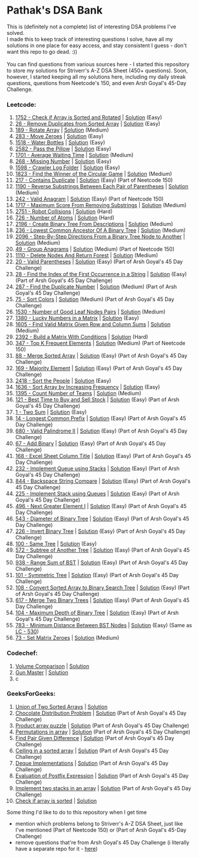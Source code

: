 # Pathak's DSA Bank
This is (definitely not a complete) list of interesting DSA problems I've solved.<br>
I made this to keep track of interesting questions I solve, have all my solutions in one place for easy access, and stay consistent I guess - don't want this repo to go dead. :))<br><br>
You can find questions from various sources here - I started this repository to store my solutions for Striverr's A-Z DSA Sheet (450+ questions). Soon, however, I started keeping all my solutions here, including my daily streak questions, questions from Neetcode's 150, and even Arsh Goyal's 45-Day Challenge.

### Leetcode:
1. <a href = "https://leetcode.com/problems/check-if-array-is-sorted-and-rotated/description/">1752 - Check if Array is Sorted and Rotated</a> | <a href = "https://github.com/adityapathakk/DSA-with-pathak/blob/main/Leetcode/Easy/1752-Check-If-Array-Is-Sorted-And-Rotated.py">Solution</a> (Easy)
2. <a href = "https://leetcode.com/problems/remove-duplicates-from-sorted-array/description/">26 - Remove Duplicates from Sorted Array</a> | <a href = "https://github.com/adityapathakk/DSA-with-pathak/blob/main/Leetcode/Easy/26-Remove-Duplicates-From-Sorted-Array.py">Solution</a> (Easy)
3. <a href = "https://leetcode.com/problems/rotate-array/description/">189 - Rotate Array</a> | <a href = "https://github.com/adityapathakk/DSA-with-pathak/blob/main/Leetcode/Medium/189-Rotate-Array.py">Solution</a> (Medium)
4. <a href = "https://leetcode.com/problems/move-zeroes/description/">283 - Move Zeroes</a> | <a href = "https://github.com/adityapathakk/DSA-with-pathak/blob/main/Leetcode/Easy/283-Move-Zeroes.py">Solution</a> (Easy)
5. <a href = "https://leetcode.com/problems/water-bottles/description/">1518 - Water Bottles</a> | <a href = "https://github.com/adityapathakk/DSA-with-pathak/blob/main/Leetcode/Easy/1518-Water-Bottles.py">Solution</a> (Easy)
6. <a href = "https://leetcode.com/problems/pass-the-pillow/description/">2582 - Pass the Pillow</a> | <a href = "https://github.com/adityapathakk/DSA-with-pathak/blob/main/Leetcode/Easy/2582-Pass-The-Pillow.py">Solution</a> (Easy)
7. <a href = "https://leetcode.com/problems/average-waiting-time/description/">1701 - Average Waiting Time</a> | <a href = "https://github.com/adityapathakk/DSA-with-pathak/blob/main/Leetcode/Medium/1701-Average-Waiting-Time.py">Solution</a> (Medium)
8. <a href = "https://leetcode.com/problems/missing-number/description/">268 - Missing Number</a> | <a href = "https://github.com/adityapathakk/DSA-with-pathak/blob/main/Leetcode/Easy/268-Missing-Number.py">Solution</a> (Easy)
9. <a href = "https://leetcode.com/problems/crawler-log-folder/description/">1598 - Crawler Log Folder</a> | <a href = "https://github.com/adityapathakk/DSA-with-pathak/blob/main/Leetcode/Easy/1598-Crawler-Log-Folder.py">Solution</a> (Easy)
10. <a href = "https://leetcode.com/problems/find-the-winner-of-the-circular-game/description/">1823 - Find the Winner of the Circular Game</a> | <a href = "https://github.com/adityapathakk/DSA-with-pathak/blob/main/Leetcode/Medium/1823-Find-The-Winner-Of-The-Circular-Game.py">Solution</a> (Medium)
11. <a href = "https://leetcode.com/problems/contains-duplicate/description/">217 - Contains Duplicate</a> | <a href = "https://github.com/adityapathakk/DSA-with-pathak/blob/main/Leetcode/Easy/217-Contains-Duplicate.py">Solution</a> (Easy) (Part of Neetcode 150)
12. <a href = "https://leetcode.com/problems/reverse-substrings-between-each-pair-of-parentheses/description/">1190 - Reverse Substrings Between Each Pair of Parentheses</a> | <a href = "https://github.com/adityapathakk/DSA-with-pathak/blob/main/Leetcode/Medium/1190-Reverse-Substrings-Between-Each-Pair-Of-Parentheses.py">Solution</a> (Medium)
13. <a href = "https://leetcode.com/problems/valid-anagram/">242 - Valid Anagram</a> | <a href = "https://github.com/adityapathakk/DSA-with-pathak/blob/main/Leetcode/Easy/242-Valid-Anagram.py">Solution</a> (Easy) (Part of Neetcode 150)
14. <a href = "https://leetcode.com/problems/maximum-score-from-removing-substrings/description/">1717 - Maximum Score From Removing Substrings</a> | <a href = "https://github.com/adityapathakk/DSA-with-pathak/blob/main/Leetcode/Medium/1717-Maximum-Score-From-Removing-Substrings.py">Solution</a> (Medium)
15. <a href = "https://leetcode.com/problems/robot-collisions/">2751 - Robot Collisions</a> | <a href = "https://github.com/adityapathakk/DSA-with-pathak/blob/main/Leetcode/Hard/2751-Robot-Collisions.py">Solution</a> (Hard)
16. <a href = "https://leetcode.com/problems/number-of-atoms/">726 - Number of Atoms</a> | <a href = "https://github.com/adityapathakk/DSA-with-pathak/blob/main/Leetcode/Hard/726-Number-Of-Atoms.py">Solution</a> (Hard)
17. <a href = "https://leetcode.com/problems/create-binary-tree-from-descriptions/description/">2196 - Create Binary Tree From Descriptions</a> | <a href = "https://github.com/adityapathakk/DSA-with-pathak/blob/main/Leetcode/Medium/2196-Create-Binary-Tree-From-Descriptions.py">Solution</a> (Medium)
18. <a href = "https://leetcode.com/problems/lowest-common-ancestor-of-a-binary-tree/description/">236 - Lowest Common Ancestor Of A Binary Tree</a> | <a href = "https://github.com/adityapathakk/DSA-with-pathak/blob/main/Leetcode/Medium/236-Lowest-Common-Ancestor-Of-A-Binary-Tree.py">Solution</a> (Medium)
19. <a href = "https://leetcode.com/problems/step-by-step-directions-from-a-binary-tree-node-to-another/description">2096 - Step-By-Step Directions From a Binary Tree Node to Another</a> | <a href = "https://github.com/adityapathakk/DSA-with-pathak/blob/main/Leetcode/Medium/2096-Step-By-Step-Directions-From-A-Binary-Tree-Node-To-Another.py">Solution</a> (Medium)
20. <a href = "https://leetcode.com/problems/group-anagrams/">49 - Group Anagrams</a> | <a href = "https://github.com/adityapathakk/DSA-with-pathak/blob/main/Leetcode/Medium/49-Group-Anagrams.py">Solution</a> (Medium) (Part of Neetcode 150)
21. <a href = "https://leetcode.com/problems/delete-nodes-and-return-forest/description">1110 - Delete Nodes And Return Forest</a> | <a href = "https://github.com/adityapathakk/DSA-with-pathak/blob/main/Leetcode/Medium/1110-Delete-Nodes-And-Return-Forest.py">Solution</a> (Medium)
22. <a href = "https://leetcode.com/problems/valid-parentheses/description/">20 - Valid Parentheses</a> | <a href = "https://github.com/adityapathakk/DSA-with-pathak/blob/main/Leetcode/Easy/20-Valid-Parentheses.py">Solution</a> (Easy) (Part of Arsh Goyal's 45 Day Challenge)
23. <a href = "https://leetcode.com/problems/find-the-index-of-the-first-occurrence-in-a-string/description/">28 - Find the Index of the First Occurrence in a String</a> | <a href = "https://github.com/adityapathakk/DSA-with-pathak/blob/main/Leetcode/Easy/28-Find-The-Index-Of-The-First-Occurrence-In-A-String.py">Solution</a> (Easy) (Part of Arsh Goyal's 45 Day Challenge)
24. <a href = "https://leetcode.com/problems/find-the-duplicate-number/">287 - Find the Duplicate Number</a> | <a href = "https://github.com/adityapathakk/DSA-with-pathak/blob/main/Leetcode/Medium/287-Find-The-Duplicate-Number.py">Solution</a> (Medium) (Part of Arsh Goyal's 45 Day Challenge)
25. <a href = "https://leetcode.com/problems/sort-colors/description/">75 - Sort Colors</a> | <a href = "https://github.com/adityapathakk/DSA-with-pathak/blob/main/Leetcode/Medium/75-Sort-Colors.py">Solution</a> (Medium) (Part of Arsh Goyal's 45 Day Challenge)
26. <a href = "https://leetcode.com/problems/number-of-good-leaf-nodes-pairs/description">1530 - Number of Good Leaf Nodes Pairs</a> | <a href = "https://github.com/adityapathakk/DSA-with-pathak/blob/main/Leetcode/Medium/1530-Number-Of-Good-Leaf-Nodes-Pairs.py">Solution</a> (Medium)
27. <a href = "https://leetcode.com/problems/lucky-numbers-in-a-matrix/">1380 - Lucky Numbers in a Matrix</a> | <a href = "https://github.com/adityapathakk/DSA-with-pathak/blob/main/Leetcode/Easy/1380-Lucky-Numbers-In-A-Matrix.py">Solution</a> (Easy)
28. <a href = "https://leetcode.com/problems/find-valid-matrix-given-row-and-column-sums/description/">1605 - Find Valid Matrix Given Row and Column Sums</a> | <a href = "https://github.com/adityapathakk/DSA-with-pathak/blob/main/Leetcode/Medium/1605-Find-Valid-Matrix-Given-Row-And-Column-Sums.py">Solution</a> (Medium)
29. <a href = "https://leetcode.com/problems/build-a-matrix-with-conditions/description">2392 - Build a Matrix With Conditions</a> | <a href = "https://github.com/adityapathakk/DSA-with-pathak/blob/main/Leetcode/Hard/2392-Build-A-Matrix-With-Conditions.py">Solution</a> (Hard)
30. <a href = "https://leetcode.com/problems/top-k-frequent-elements/description">347 - Top K Frequent Elements</a> | <a href = "https://github.com/adityapathakk/DSA-with-pathak/blob/main/Leetcode/Medium/347-Top-K-Frequent-Elements.py">Solution</a> (Medium) (Part of Neetcode 150)
31. <a href = "https://leetcode.com/problems/merge-sorted-array/description/">88 - Merge Sorted Array</a> | <a href = "https://github.com/adityapathakk/DSA-with-pathak/blob/main/Leetcode/Easy/88-Merge-Sorted-Array.py">Solution</a> (Easy) (Part of Arsh Goyal's 45 Day Challenge)
32. <a href = "https://leetcode.com/problems/majority-element/description/">169 - Majority Element</a> | <a href = "https://github.com/adityapathakk/DSA-with-pathak/blob/main/Leetcode/Easy/169-Majority-Element.py">Solution</a> (Easy) (Part of Arsh Goyal's 45 Day Challenge)
33. <a href = "https://leetcode.com/problems/sort-the-people/description/">2418 - Sort the People</a> | <a href = "https://github.com/adityapathakk/DSA-with-pathak/blob/main/Leetcode/Easy/2418-Sort-The-People.py">Solution</a> (Easy)
34. <a href = "https://leetcode.com/problems/sort-array-by-increasing-frequency/description/">1636 - Sort Array by Increasing Frequency</a> | <a href = "https://github.com/adityapathakk/DSA-with-pathak/blob/main/Leetcode/Easy/1636-Sort-Array-By-Increasing-Frequency.py">Solution</a> (Easy)
35. <a href = "https://leetcode.com/problems/count-number-of-teams/description/">1395 - Count Number of Teams</a> | <a href = "https://github.com/adityapathakk/DSA-with-pathak/blob/main/Leetcode/Medium/1395-Count-Number-Of-Teams.py">Solution</a> (Medium)
36. <a href = "https://leetcode.com/problems/best-time-to-buy-and-sell-stock/description/">121 - Best Time to Buy and Sell Stock</a> | <a href = "https://github.com/adityapathakk/DSA-with-pathak/blob/main/Leetcode/Easy/121-Best-Time-To-Buy-And-Sell-Stock.py">Solution</a> (Easy) (Part of Arsh Goyal's 45 Day Challenge)
37. <a href = "https://leetcode.com/problems/two-sum/description/">1 - Two Sum</a> | <a href = "https://github.com/adityapathakk/DSA-with-pathak/blob/main/Leetcode/Easy/1-Two-Sum.py">Solution</a> (Easy)
38. <a href = "https://leetcode.com/problems/longest-common-prefix/">14 - Longest Common Prefix</a> | <a href = "https://github.com/adityapathakk/DSA-with-pathak/blob/main/Leetcode/Easy/14-Longest-Common-Prefix.py">Solution</a> (Easy) (Part of Arsh Goyal's 45 Day Challenge)
39. <a href = "https://leetcode.com/problems/valid-palindrome-ii/">680 - Valid Palindrome II</a> | <a href = "https://github.com/adityapathakk/DSA-with-pathak/blob/main/Leetcode/Easy/680-Valid-Palindrome-II.py">Solution</a> (Easy) (Part of Arsh Goyal's 45 Day Challenge)
40. <a href = "https://leetcode.com/problems/add-binary/description/">67 - Add Binary</a> | <a href = "https://github.com/adityapathakk/DSA-with-pathak/blob/main/Leetcode/Easy/67-Add-Binary.py">Solution</a> (Easy) (Part of Arsh Goyal's 45 Day Challenge)
41. <a href = "https://leetcode.com/problems/excel-sheet-column-title/description/">168 - Excel Sheet Column Title</a> | <a href = "https://github.com/adityapathakk/DSA-with-pathak/blob/main/Leetcode/Easy/168-Excel-Sheet-Column-Title.py">Solution</a> (Easy) (Part of Arsh Goyal's 45 Day Challenge)
42. <a href = "https://leetcode.com/problems/implement-queue-using-stacks/description/">232 - Implement Queue using Stacks</a> | <a href = "https://github.com/adityapathakk/DSA-with-pathak/blob/main/Leetcode/Easy/232-Implement-Queue-using-Stacks.py">Solution</a> (Easy) (Part of Arsh Goyal's 45 Day Challenge)
43. <a href = "https://leetcode.com/problems/backspace-string-compare/description/">844 - Backspace String Compare</a> | <a href = "https://github.com/adityapathakk/DSA-with-pathak/blob/main/Leetcode/Easy/844-Backspace-String-Compare.py">Solution</a> (Easy) (Part of Arsh Goyal's 45 Day Challenge)
44. <a href = "https://leetcode.com/problems/implement-stack-using-queues/description/">225 - Implement Stack using Queues</a> | <a href = "https://github.com/adityapathakk/DSA-with-pathak/blob/main/Leetcode/Easy/225-Implement-Stack-Using-Queues.py">Solution</a> (Easy) (Part of Arsh Goyal's 45 Day Challenge)
45. <a href = "https://leetcode.com/problems/next-greater-element-i/">496 - Next Greater Element I</a> | <a href = "https://github.com/adityapathakk/DSA-with-pathak/blob/main/Leetcode/Easy/496-Next-Greater-Element-I.py">Solution</a> (Easy) (Part of Arsh Goyal's 45 Day Challenge)
46. <a href = "https://leetcode.com/problems/diameter-of-binary-tree/">543 - Diameter of Binary Tree</a> | <a href = "https://github.com/adityapathakk/DSA-with-pathak/blob/main/Leetcode/Easy/543-Diameter-of-Binary-Tree.py">Solution</a> (Easy) (Part of Arsh Goyal's 45 Day Challenge)
47. <a href = "https://leetcode.com/problems/invert-binary-tree/description/">226 - Invert Binary Tree</a> | <a href = "https://github.com/adityapathakk/DSA-with-pathak/blob/main/Leetcode/Easy/226-Invert-Binary-Tree.py">Solution</a> (Easy) (Part of Arsh Goyal's 45 Day Challenge)
48. <a href = "https://leetcode.com/problems/same-tree/description/">100 - Same Tree</a> | <a href = "https://github.com/adityapathakk/DSA-with-pathak/blob/main/Leetcode/Easy/100-Same-Tree.py">Solution</a> (Easy)
49. <a href = "https://leetcode.com/problems/subtree-of-another-tree/description/">572 - Subtree of Another Tree</a> | <a href = "https://github.com/adityapathakk/DSA-with-pathak/blob/main/Leetcode/Easy/572-Subtree-of-Another-Tree.py">Solution</a> (Easy) (Part of Arsh Goyal's 45 Day Challenge)
50. <a href = "https://leetcode.com/problems/range-sum-of-bst/description/">938 - Range Sum of BST</a> | <a href = "https://github.com/adityapathakk/DSA-with-pathak/blob/main/Leetcode/Easy/938-Range-Sum-of-BST.py">Solution</a> (Easy) (Part of Arsh Goyal's 45 Day Challenge)
51. <a href = "https://leetcode.com/problems/symmetric-tree/">101 - Symmetric Tree</a> | <a href = "https://github.com/adityapathakk/DSA-with-pathak/blob/main/Leetcode/Easy/101-Symmetric-Tree.py">Solution</a> (Easy) (Part of Arsh Goyal's 45 Day Challenge)
52. <a href = "https://leetcode.com/problems/convert-sorted-array-to-binary-search-tree/description/">108 - Convert Sorted Array to Binary Search Tree</a> | <a href = "https://github.com/adityapathakk/DSA-with-pathak/blob/main/Leetcode/Easy/108-Convert-Sorted-Array-to-Binary-Search-Tree.py">Solution</a> (Easy) (Part of Arsh Goyal's 45 Day Challenge)
53. <a href = "https://leetcode.com/problems/merge-two-binary-trees/description/">617 - Merge Two Binary Trees</a> | <a href = "https://github.com/adityapathakk/DSA-with-pathak/blob/main/Leetcode/Easy/617-Merge-Two-Binary-Trees.py">Solution</a> (Easy) (Part of Arsh Goyal's 45 Day Challenge)
54. <a href = "https://leetcode.com/problems/maximum-depth-of-binary-tree/description/">104 - Maximum Depth of Binary Tree</a> | <a href = "https://github.com/adityapathakk/DSA-with-pathak/blob/main/Leetcode/Easy/104-Maximum-Depth-of-Binary-Tree.py">Solution</a> (Easy) (Part of Arsh Goyal's 45 Day Challenge)
55. <a href = "https://leetcode.com/problems/minimum-distance-between-bst-nodes/description/">783 - Minimum Distance Between BST Nodes</a> | <a href = "https://github.com/adityapathakk/DSA-with-pathak/blob/main/Leetcode/Easy/783-Minimum-Distance-Between-BST-Nodes.py">Solution</a> (Easy) (Same as <a href = "https://leetcode.com/problems/minimum-absolute-difference-in-bst/description/">LC - 530</a>)
56. <a href = "https://leetcode.com/problems/set-matrix-zeroes/">73 - Set Matrix Zeroes</a> | <a href = "https://github.com/adityapathakk/DSA-with-pathak/blob/main/Leetcode/Easy/73-Set-Matrix-Zeroes.py">Solution</a> (Medium)
<!--54. <a href = ""></a> | <a href = "">Solution</a>
58. <a href = ""></a> | <a href = "">Solution</a>
59. <a href = ""></a> | <a href = "">Solution</a>
60. <a href = ""></a> | <a href = "">Solution</a>
61. <a href = ""></a> | <a href = "">Solution</a>
62. <a href = ""></a> | <a href = "">Solution</a>
63. <a href = ""></a> | <a href = "">Solution</a>
64. <a href = ""></a> | <a href = "">Solution</a>
65. <a href = ""></a> | <a href = "">Solution</a><!-->


### Codechef:
1. <a href = "https://www.codechef.com/problems/CABLE">Volume Comparison</a> | <a href = "https://github.com/adityapathakk/DSA-with-pathak/blob/main/Codechef/Volume-Comparison.py">Solution</a>
2. <a href = "https://www.codechef.com/problems/GMGM">Gun Master</a> | <a href = "https://github.com/adityapathakk/DSA-with-pathak/blob/main/Codechef/Gun-Master.py">Solution</a>
3. c

### GeeksForGeeks:
1. <a href = "https://www.geeksforgeeks.org/problems/union-of-two-sorted-arrays-1587115621/1?utm_source=youtube&utm_medium=collab_striver_ytdescription&utm_campaign=union-of-two-sorted-arrays">Union of Two Sorted Arrays</a> | <a href = "https://github.com/adityapathakk/DSA-with-pathak/blob/main/GeeksForGeeks/Union-Of-Two-Sorted-Arrays.py">Solution</a>
2. <a href = "https://www.geeksforgeeks.org/problems/chocolate-distribution-problem3825/1">Chocolate Distribution Problem</a> | <a href = "https://github.com/adityapathakk/DSA-with-pathak/blob/main/GeeksForGeeks/Chocolate-Distribution-Problem.py">Solution</a> (Part of Arsh Goyal's 45 Day Challenge)
3. <a href = "https://www.geeksforgeeks.org/problems/product-array-puzzle4525/1">Product array puzzle</a> | <a href = "https://github.com/adityapathakk/DSA-with-pathak/blob/main/GeeksForGeeks/Product-array-puzzle.py">Solution</a> (Part of Arsh Goyal's 45 Day Challenge)
4. <a href = "https://www.geeksforgeeks.org/problems/permutations-in-array1747/1?itm_source=geeksforgeeks&itm_medium=article&itm_campaign=practice_card">Permutations in array</a> | <a href = "https://github.com/adityapathakk/DSA-with-pathak/blob/main/GeeksForGeeks/Permutations-in-array.py">Solution</a> (Part of Arsh Goyal's 45 Day Challenge)
5. <a href = "https://www.geeksforgeeks.org/problems/find-pair-given-difference1559/1">Find Pair Given Difference</a> | <a href = "https://github.com/adityapathakk/DSA-with-pathak/blob/main/GeeksForGeeks/Find-Pair-Given-Difference.py">Solution</a> (Part of Arsh Goyal's 45 Day Challenge)
6. <a href = "https://www.geeksforgeeks.org/ceiling-in-a-sorted-array/">Ceiling in a sorted array</a> | <a href = "https://github.com/adityapathakk/DSA-with-pathak/blob/main/GeeksForGeeks/Ceiling-in-a-sorted-array.py">Solution</a> (Part of Arsh Goyal's 45 Day Challenge)
7. <a href = "https://www.geeksforgeeks.org/problems/deque-implementations/1?itm_source=geeksforgeeks&itm_medium=article&itm_campaign=practice_card">Deque Implementations</a> | <a href = "https://github.com/adityapathakk/DSA-with-pathak/blob/main/GeeksForGeeks/Deque-Implementations.py">Solution</a> (Part of Arsh Goyal's 45 Day Challenge)
8. <a href = "https://www.geeksforgeeks.org/problems/evaluation-of-postfix-expression1735/1">Evaluation of Postfix Expression</a> | <a href = "https://github.com/adityapathakk/DSA-with-pathak/blob/main/GeeksForGeeks/Evaluation-of-Postfix-Expression.py">Solution</a> (Part of Arsh Goyal's 45 Day Challenge)
9. <a href = "https://www.geeksforgeeks.org/problems/implement-two-stacks-in-an-array/1">Implement two stacks in an array</a> | <a href = "https://github.com/adityapathakk/DSA-with-pathak/blob/main/GeeksForGeeks/Implement-two-stacks-in-an-array.py">Solution</a> (Part of Arsh Goyal's 45 Day Challenge)
10. <a href = "https://www.geeksforgeeks.org/problems/check-if-an-array-is-sorted0701/1?itm_source=geeksforgeeks&itm_medium=article&itm_campaign=practice_card">Check if array is sorted</a> | <a href = "https://github.com/adityapathakk/DSA-with-pathak/blob/main/GeeksForGeeks/Check-if-array-is-sorted.py">Solution</a>

Some thing I'd like to do to this repository when I get time
- mention which problems belong to Striverr's A-Z DSA Sheet, just like I've mentioned (Part of Neetcode 150) or (Part of Arsh Goyal's 45-Day Challenge)
- remove questions that're from Arsh Goyal's 45 Day Challenge (i literally have a separate repo for it - <a href = "https://github.com/adityapathakk/CrackYourInternship">here</a>)